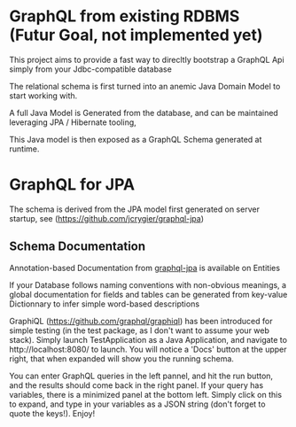 GraphQL from existing RDBMS (Futur Goal, not implemented yet)
=============================================================

This project aims to provide a fast way to direcltly bootstrap a GraphQL Api simply from your Jdbc-compatible database

The relational schema is first turned into an anemic Java Domain Model to start working with.
 
A full Java Model is Generated from the database, and can be maintained leveraging JPA / Hibernate tooling,  

This Java model is then exposed as a GraphQL Schema generated at runtime.


GraphQL for JPA
===============

The schema is derived from the JPA model first generated on server startup, see (https://github.com/jcrygier/graphql-jpa)

Schema Documentation
--------------------
Annotation-based Documentation from  [graphql-jpa](https://github.com/jcrygier/graphql-jpa) is available on Entities

If your Database follows naming conventions with non-obvious meanings, a global documentation for fields and tables 
can be generated from key-value Dictionnary to infer simple word-based descriptions

GraphiQL (https://github.com/graphql/graphiql) has been introduced for simple testing (in the test package, as I don't
want to assume your web stack).  Simply launch TestApplication as a Java Application, and navigate to http://localhost:8080/
to launch.  You will notice a 'Docs' button at the upper right, that when expanded will show you the running schema.

You can enter GraphQL queries in the left pannel, and hit the run button, and the results should come back in the right
panel.  If your query has variables, there is a minimized panel at the bottom left.  Simply click on this to expand, and
type in your variables as a JSON string (don't forget to quote the keys!).  Enjoy!

